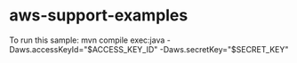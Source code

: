 aws-support-examples
====================

To run this sample: mvn compile exec:java -Daws.accessKeyId="$ACCESS_KEY_ID" -Daws.secretKey="$SECRET_KEY"
